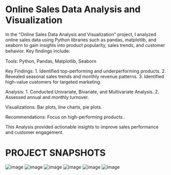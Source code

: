 # Online Sales Data Analysis and Visualization

In the "Online Sales Data Analysis and Visualization" project, I analyzed online sales data using Python libraries such as pandas, matplotlib, and seaborn to gain insights into product popularity, sales trends, and customer behavior. Key ﬁndings include:

Tools: Python, Pandas, Matplotlib, Seaborn

Key Findings: 1. Identified top-performing and underperforming products.
              2. Revealed seasonal sales trends and monthly revenue patterns.
              3. Identified high-value customers for targeted marketing.

Analysis: 1. Conducted Univariate, Bivariate, and Multivariate Analysis.
          2. Assessed annual and monthly turnover.

Visualizations: Bar plots, line charts, pie plots.

Recommendations: Focus on high-performing products .

This Analysis provided actionable insights to improve sales performance and customer engagement.

# PROJECT SNAPSHOTS

![image](https://github.com/Priyansh3012/Online-Sales-Data-Analysis-and-Visualization/assets/131145002/8a1fe099-2162-4c9f-b6d6-c5f75fa747fd)
![image](https://github.com/Priyansh3012/Online-Sales-Data-Analysis-and-Visualization/assets/131145002/5cb83498-207e-42b2-8a0c-8d8c1ea1e0f5)
![image](https://github.com/Priyansh3012/Online-Sales-Data-Analysis-and-Visualization/assets/131145002/d652ec35-e70e-40ec-917b-d2e822ad7ec4)
![image](https://github.com/Priyansh3012/Online-Sales-Data-Analysis-and-Visualization/assets/131145002/d58af7cf-7ed6-4f96-a54a-215d123a430b)
![image](https://github.com/Priyansh3012/Online-Sales-Data-Analysis-and-Visualization/assets/131145002/51ad2ee9-d26e-44b1-a573-bd913f76728c)
 ![image](https://github.com/Priyansh3012/Online-Sales-Data-Analysis-and-Visualization/assets/131145002/30e6ad3e-d08a-4ce8-8ae4-3bf12dfba9e0)








